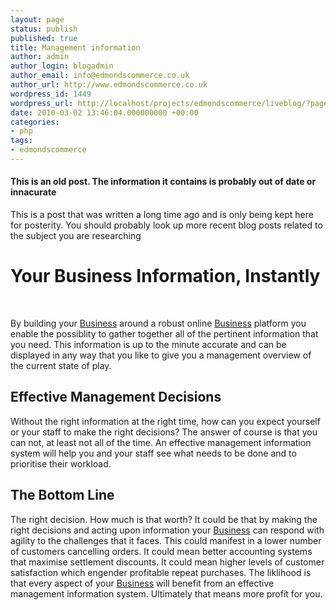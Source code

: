 ```yaml
---
layout: page
status: publish
published: true
title: Management information
author: admin
author_login: blogadmin
author_email: info@edmondscommerce.co.uk
author_url: http://www.edmondscommerce.co.uk
wordpress_id: 1449
wordpress_url: http://localhost/projects/edmondscommerce/liveblog/?page_id=1449
date: 2010-03-02 13:46:04.000000000 +00:00
categories:
- php
tags:
- edmondscommerce
---
```

<div class="oldpost"><h4>This is an old post. The information it contains is probably out of date or innacurate</h4>
<p>
This is a post that was written a long time ago and is only being kept here for posterity.
You should probably look up more recent blog posts related to the subject you are researching
</p>
</div>
<h1>Your Business Information, Instantly</h1><br/><p>By building your <a href="../../marketing/business/" title="Information Explaining Business">Business</a> around a robust online <a href="../../marketing/business/" title="Information Explaining Business">Business</a> platform you enable the possiblity to gather together all of the pertinent information that you need. This information is up to the minute accurate and can be displayed in any way that you like to give you a management overview of the current state of play.</p><h2>Effective Management Decisions</h2><p>Without the right information at the right time, how can you expect yourself or your staff to make the right decisions? The answer of course is that you can not, at least not all of the time. An effective management information system will help you and your staff see what needs to be done and to prioritise their workload.</p><h2>The Bottom Line</h2><p>The right decision. How much is that worth? It could be that by making the right decisions and acting upon information your <a href="../../marketing/business/" title="Information Explaining Business">Business</a> can respond with agility to the challenges that it faces. This could manifest in a lower number of customers cancelling orders. It could mean better accounting systems that maximise settlement discounts. It could mean higher levels of customer satisfaction which engender profitable repeat purchases. The liklihood is that every aspect of your <a href="../../marketing/business/" title="Information Explaining Business">Business</a> will benefit from an effective management information system. Ultimately that means more profit for you.</p>
